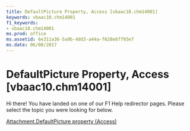 ```yaml
---
title: DefaultPicture Property, Access [vbaac10.chm14001]
keywords: vbaac10.chm14001
f1_keywords:
- vbaac10.chm14001
ms.prod: office
ms.assetid: 6e311a36-5a9b-4dd3-a44a-f628e6f793e7
ms.date: 06/08/2017
---
```



# DefaultPicture Property, Access [vbaac10.chm14001]

Hi there! You have landed on one of our F1 Help redirector pages. Please select the topic you were looking for below.

[Attachment.DefaultPicture property (Access)](http://msdn.microsoft.com/library/98bc9637-50c9-5831-8170-a32abe5915bc%28Office.15%29.aspx)

